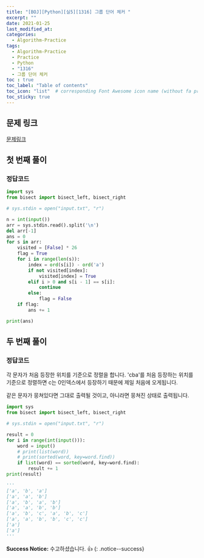 ```yaml
---
title: "[BOJ][Python][실5][1316] 그룹 단어 체커 "
excerpt: ""
date: 2021-01-25
last_modified_at:
categories:
  - Algorithm-Practice
tags:
  - Algorithm-Practice
  - Practice
  - Python
  - "1316"
  - 그룹 단어 체커
toc : true
toc_label: "Table of contents"
toc_icon: "list"  # corresponding Font Awesome icon name (without fa prefix)
toc_sticky: true
---
```


## 문제 링크

[문제링크](https://www.acmicpc.net/problem/1316)  

## 첫 번째 풀이

### 정답코드  

```python
import sys
from bisect import bisect_left, bisect_right

# sys.stdin = open("input.txt", "r")

n = int(input())
arr = sys.stdin.read().split('\n')
del arr[-1]
ans = 0
for s in arr:
    visited = [False] * 26
    flag = True
    for i in range(len(s)):
        index = ord(s[i]) - ord('a')
        if not visited[index]:
            visited[index] = True
        elif i > 0 and s[i - 1] == s[i]:
            continue
        else:
            flag = False
    if flag:
        ans += 1

print(ans)
```

## 두 번째 풀이

### 정답코드  

각 문자가 처음 등장한 위치를 기준으로 정렬을 합니다. 'cba'를 처음 등장하는 위치를 기준으로 정렬하면 c는 0인덱스에서 등장하기 때문에 제일 처음에 오게됩니다.  

같은 문자가 뭉쳐있다면 그대로 출력될 것이고, 아니라면 뭉쳐진 상태로 출력됩니다.  

```python
import sys
from bisect import bisect_left, bisect_right

# sys.stdin = open("input.txt", "r")

result = 0
for i in range(int(input())):
    word = input()
    # print(list(word))
    # print(sorted(word, key=word.find))
    if list(word) == sorted(word, key=word.find):
        result += 1
print(result)

'''
['a', 'b', 'a']
['a', 'a', 'b']
['a', 'b', 'a', 'b']
['a', 'a', 'b', 'b']
['a', 'b', 'c', 'a', 'b', 'c']
['a', 'a', 'b', 'b', 'c', 'c']
['a']
['a']
'''
```



**Success Notice:**
수고하셨습니다. :+1:
{: .notice--success}